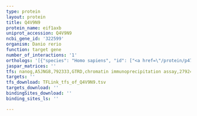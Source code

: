 ```yaml
---
type: protein
layout: protein
title: Q4V9N9
protein_name: eif1axb
uniprot_accession: Q4V9N9
ncbi_gene_id: '322599'
organism: Danio rerio
function: target gene
number_of_interactions: '1'
orthologs: '[{"species": "Homo sapiens", "id": ["<a href=\"/protein/p47813\">P47813</a>", "<a href=\"/protein/o14602\">O14602</a>"]}, {"species": "Mus musculus", "id": ["<a href=\"/protein/q60872\">Q60872</a>", "<a href=\"/protein/q8bmj3\">Q8BMJ3</a>"]}, {"species": "Rattus norvegicus", "id": ["<a href=\"/protein/q6vv72\">Q6VV72</a>", "<a href=\"/protein/b5df60\">B5DF60</a>"]}, {"species": "Drosophila melanogaster", "id": ["<a href=\"/protein/q9vea1\">Q9VEA1</a>"]}, {"species": "Caenorhabditis elegans", "id": ["<a href=\"/protein/q9txu7\">Q9TXU7</a>"]}, {"species": "Saccharomyces cerevisiae", "id": ["<a href=\"/protein/p38912\">P38912</a>"]}]'
jaspar_matrices: ''
tfs: nanog,A5JNG8,792333,GTRD,chromatin immunoprecipitation assay,27924024%5Buid%5D,No
targets: ''
tfs_download: TFLink_tfs_of_Q4V9N9.tsv
targets_download: ''
bindingSites_download: ''
binding_sites_ls: ''

---
```

